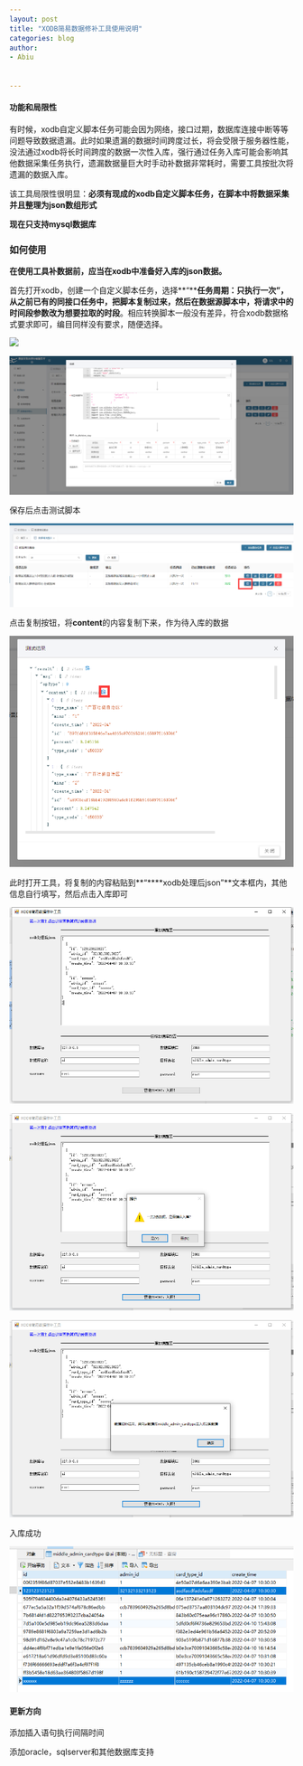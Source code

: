 ```yaml
---
layout: post
title: "XODB简易数据修补工具使用说明"
categories: blog
author:
- Abiu


---
```


#### 功能和局限性

有时候，xodb自定义脚本任务可能会因为网络，接口过期，数据库连接中断等等问题导致数据遗漏。此时如果遗漏的数据时间跨度过长，将会受限于服务器性能，没法通过xodb将长时间跨度的数据一次性入库，强行通过任务入库可能会影响其他数据采集任务执行，遗漏数据量巨大时手动补数据非常耗时，需要工具按批次将遗漏的数据入库。

该工具局限性很明显：**必须有现成的xodb自定义脚本任务，在脚本中将数据采集并且整理为json数组形式**

**现在只支持mysql数据库**

### 如何使用

**在使用工具补数据前，应当在xodb中准备好入库的json数据。**

首先打开xodb，创建一个自定义脚本任务，选择**“****任务周期：只执行一次”**，从之前已有的同接口任务中，**把脚本复制过来**，然后在数据源脚本中，将**请求中的时间段参数改为想要拉取的时段**。相应转换脚本一般没有差异，符合xodb数据格式要求即可，编目同样没有要求，随便选择。

![](https://raw.githubusercontent.com/iamabiu/iamabiu.github.io/master/_pic/2022-10-13/image%20.png)

![](https://raw.githubusercontent.com/iamabiu/iamabiu.github.io/master/_pic/2022-10-13/image%20(1).png)



保存后点击测试脚本

![](https://raw.githubusercontent.com/iamabiu/iamabiu.github.io/master/_pic/2022-10-13/image%20(2).png)



点击复制按钮，将**content**的内容复制下来，作为待入库的数据

![](https://raw.githubusercontent.com/iamabiu/iamabiu.github.io/master/_pic/2022-10-13/image%20(3).png)



此时打开工具，将复制的内容粘贴到**“****xodb处理后json”**文本框内，其他信息自行填写，然后点击入库即可

![](https://raw.githubusercontent.com/iamabiu/iamabiu.github.io/master/_pic/2022-10-13/image%20(4).png)

![](https://raw.githubusercontent.com/iamabiu/iamabiu.github.io/master/_pic/2022-10-13/image%20(5).png)

![](https://raw.githubusercontent.com/iamabiu/iamabiu.github.io/master/_pic/2022-10-13/image%20(6).png)



入库成功

![](https://raw.githubusercontent.com/iamabiu/iamabiu.github.io/master/_pic/2022-10-13/image%20(7).png)

#### **更新方向**

添加插入语句执行间隔时间

添加oracle，sqlserver和其他数据库支持
